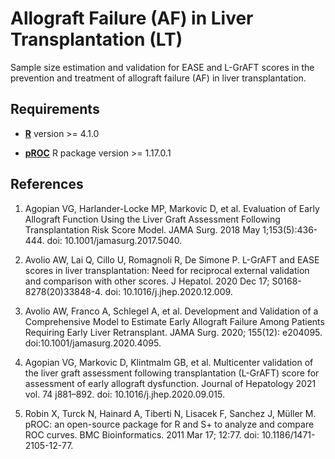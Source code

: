 # Allograft Failure (AF) in Liver Transplantation (LT)

Sample size estimation and validation for EASE and L-GrAFT scores in the prevention and treatment of allograft failure (AF) in liver transplantation.

## Requirements

- [**R**](https://www.r-project.org/) version >= 4.1.0

- [**pROC**](https://CRAN.R-project.org/package=pROC) R package version >= 1.17.0.1

## References

1. Agopian VG, Harlander-Locke MP, Markovic D, et al. Evaluation of Early Allograft Function Using the Liver Graft Assessment Following Transplantation Risk Score Model. JAMA Surg. 2018 May 1;153(5):436-444. doi: 10.1001/jamasurg.2017.5040.
    
2. Avolio AW, Lai Q, Cillo U, Romagnoli R, De Simone P. L-GrAFT and EASE scores in liver transplantation: Need for reciprocal external validation and comparison with other scores. J Hepatol. 2020 Dec 17; S0168-8278(20)33848-4. doi: 10.1016/j.jhep.2020.12.009.
    
3. Avolio AW, Franco A, Schlegel A, et al. Development and Validation of a Comprehensive Model to Estimate Early Allograft Failure Among Patients Requiring Early Liver Retransplant. JAMA Surg. 2020; 155(12): e204095. doi:10.1001/jamasurg.2020.4095.
    
4. Agopian VG, Markovic D, Klintmalm GB, et al. Multicenter validation of the liver graft assessment following transplantation (L-GrAFT) score for assessment of early allograft dysfunction. Journal of Hepatology 2021 vol. 74 j881–892. doi: 10.1016/j.jhep.2020.09.015.
    
5. Robin X, Turck N, Hainard A, Tiberti N, Lisacek F, Sanchez J, Müller M. pROC: an open-source package for R and S+ to analyze and compare ROC curves. BMC Bioinformatics. 2011 Mar 17; 12:77. doi: 10.1186/1471-2105-12-77.

